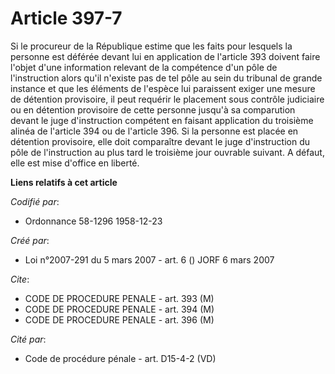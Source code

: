 # Article 397-7

Si le procureur de la République estime que les faits pour lesquels la personne est déférée devant lui en application de
l'article 393 doivent faire l'objet d'une information relevant de la compétence d'un pôle de l'instruction alors qu'il
n'existe pas de tel pôle au sein du tribunal de grande instance et que les éléments de l'espèce lui paraissent exiger une
mesure de détention provisoire, il peut requérir le placement sous contrôle judiciaire ou en détention provisoire de cette
personne jusqu'à sa comparution devant le juge d'instruction compétent en faisant application du troisième alinéa de
l'article 394 ou de l'article 396. Si la personne est placée en détention provisoire, elle doit comparaître devant le juge
d'instruction du pôle de l'instruction au plus tard le troisième jour ouvrable suivant. A défaut, elle est mise d'office en
liberté.

**Liens relatifs à cet article**

_Codifié par_:

  - Ordonnance 58-1296 1958-12-23

_Créé par_:

  - Loi n°2007-291 du 5 mars 2007 - art. 6 () JORF 6 mars 2007

_Cite_:

  - CODE DE PROCEDURE PENALE - art. 393 (M)
  - CODE DE PROCEDURE PENALE - art. 394 (M)
  - CODE DE PROCEDURE PENALE - art. 396 (M)

_Cité par_:

  - Code de procédure pénale - art. D15-4-2 (VD)
